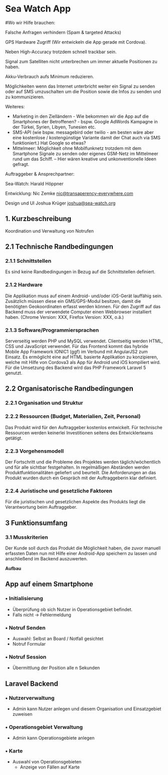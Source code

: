 # Sea Watch App



#Wo wir Hilfe brauchen:

Falsche Anfragen verhindern (Spam & targeted Attacks)

GPS Hardware Zugriff (Wir entwickeln die App gerade mit Cordova).

Neben High-Accuracy trotzdem schnell trackbar sein.

Signal zum Satelliten nicht unterbrechen um immer aktuelle Positionen zu haben.

Akku-Verbrauch aufs Minimum reduzieren.

Möglichkeiten wenn das Internet unterbricht weiter ein Signal zu senden oder auf SMS umzuschalten um die Position sowie die Infos zu senden und zu kommunizieren.

Weiteres:
- Marketing in den Zielländern - Wie bekommen wir die App auf die Smartphones der Betroffenen? - bspw. Google AdWords Kampagne in der Türkei, Syrien, Libyen, Tunesien etc.
- SMS-API (wie bspw. messagebird oder twilio - am besten wäre aber eine kostenlose / kostengünstige Variante damit der Chat auch via SMS funktioniert.) Hat Google so etwas? 
- Mittelmeer: Möglichkeit ohne Mobilfunknetz trotzdem mit dem Smartphone Signale zu senden oder eigenes GSM-Netz im Mittelmeer rund um das Schiff. – Hier wären kreative und unkonventionelle Ideen gefragt.







Auftraggeber & Ansprechpartner:

Sea-Watch:
Harald Höppner

Entwicklung:
Nic Zemke
nic@transaperency-everywhere.com

Design und UI
Joshua Krüger
joshua@sea-watch.org


## 1. Kurzbeschreibung

Koordination und Verwaltung von Notrufen

## 2.1 Technische Randbedingungen 

### 2.1.1 Schnittstellen 
Es sind keine Randbedingungen in Bezug auf die Schnittstellen definiert. 

### 2.1.2 Hardware 
Die Applikation muss auf einem Android- und/oder iOS-Gerät lauffähig sein. Zusätzlich müssen diese ein 
GMS/GPS-Modul besitzen, damit die benötigten Geokoordinaten erfasst werden können. 
Für den Zugriff auf das Backend muss der verwendete Computer einen Webbrowser installiert 
haben. (Chrome Version: XXX, Firefox Version: XXX, o.ä.) 

### 2.1.3 Software/Programmiersprachen 
Serverseitig werden PHP und MySQL verwendet. Clientseitig werden HTML, CSS und JavaScript 
verwendet. Für das Frontend kommt das hybride Mobile App Framework IONIC1 (ggf) im Verbund mit AngularJS2 zum Einsatz. Es ermöglicht eine auf HTML basierte Applikation zu konzipieren, welche 
mit Hilfe von Cordova3 als App für Android und iOS kompiliert wird. Für die Umsetzung des 
Backend wird das PHP Framework Laravel 5 genutzt. 

## 2.2 Organisatorische Randbedingungen 
### 2.2.1 Organisation und Struktur 

### 2.2.2 Ressourcen (Budget, Materialien, Zeit, Personal) 

Das Produkt wird für den Auftraggeber kostenlos entwickelt. Für technische Ressourcen werden keinerlei Investitionen seitens des Entwicklerteams getätigt. 

### 2.2.3 Vorgehensmodell

Der Fortschritt und die Probleme des Projektes werden täglich/wöchentlich und für alle sichtbar 
festgehalten.
In regelmäßigen Abständen werden Produktfunktionalitäten geliefert und beurteilt. Die 
Anforderungen an das Produkt wurden durch ein Gespräch mit der Auftraggeberin klar definiert. 

### 2.2.4 Juristische und gesetzliche Faktoren

Für die juristischen und gesetzlichen Aspekte des Produkts liegt die Verantwortung beim 
Auftraggeber. 


## 3 Funktionsumfang 

### 3.1 Musskriterien
Der Kunde soll durch das Produkt die Möglichkeit haben, die zuvor manuell erfassten Daten nun mit Hilfe einer Android-App speichern zu lassen und anschließend im Backend auszuwerten.

**Aufbau**

## App auf einem Smartphone

### • Initialisierung
- Überprüfung ob sich Nutzer in Operationsgebiet befindet.
- Falls nicht -> Fehlermeldung

### • Notruf Senden
- Auswahl: Selbst an Board / Notfall gesichtet
- Notruf Formular

### • Notruf Session
- Übermittlung der Position alle n Sekunden



## Laravel Backend

### • Nutzerverwaltung
- Admin kann Nutzer anlegen und diesem Organisation und Einsatzgebiet zuweisen

### • Operationsgebiet Verwaltung
- Admin kann Operationsgebiete anlegen

### • Karte
- Auswahl von Operationsgebieten
	- Anzeige von Fällen auf Karte
